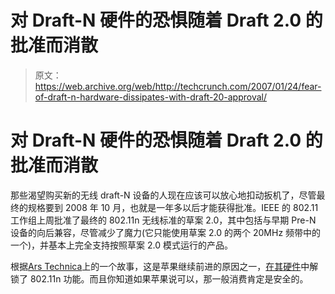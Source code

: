 # 对 Draft-N 硬件的恐惧随着 Draft 2.0 的批准而消散

> 原文：<https://web.archive.org/web/http://techcrunch.com/2007/01/24/fear-of-draft-n-hardware-dissipates-with-draft-20-approval/>

# 对 Draft-N 硬件的恐惧随着 Draft 2.0 的批准而消散

那些渴望购买新的无线 draft-N 设备的人现在应该可以放心地扣动扳机了，尽管最终的规格要到 2008 年 10 月，也就是一年多以后才能获得批准。IEEE 的 802.11 工作组上周批准了最终的 802.11n 无线标准的草案 2.0，其中包括与早期 Pre-N 设备的向后兼容，尽管减少了魔力(它只能使用草案 2.0 的两个 20MHz 频带中的一个)，并基本上完全支持按照草案 2.0 模式运行的产品。

根据[Ars Technica](https://web.archive.org/web/20220329093208/http://arstechnica.com/news.ars/post/20070123-8679.html)上的一个故事，这是苹果继续前进的原因之一，[在其硬件](https://web.archive.org/web/20220329093208/http://crunchgear.com/2007/01/19/be-an-apple-2-dollar-80211n-wifinnaire/)中解锁了 802.11n 功能。而且你知道如果苹果说可以，那一般消费肯定是安全的。